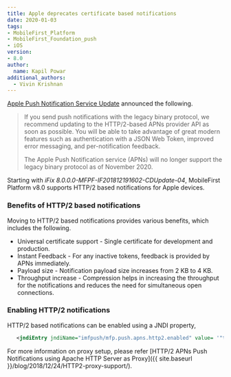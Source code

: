 ```yaml
---
title: Apple deprecates certificate based notifications
date: 2020-01-03
tags:
- MobileFirst_Platform
- MobileFirst_Foundation_push
- iOS
version:
- 8.0
author:
  name: Kapil Powar
additional_authors:
  - Vivin Krishnan
---
```


[Apple Push Notification Service Update](https://developer.apple.com/news/?id=11042019a) announced the following.

>If you send push notifications with the legacy binary protocol, we recommend updating to the HTTP/2-based APNs provider API as soon as possible. You will be able to take advantage of great modern features such as authentication with a JSON Web Token, improved error messaging, and per-notification feedback.
>
>The Apple Push Notification service (APNs) will no longer support the legacy binary protocol as of November 2020.

Starting with *iFix 8.0.0.0-MFPF-IF201812191602-CDUpdate-04*, MobileFirst Platform v8.0 supports HTTP/2 based notifications for Apple devices.

### Benefits of HTTP/2 based notifications

Moving to HTTP/2 based notifications provides various benefits, which includes the following.

* Universal certificate support - Single certificate for development and production.
* Instant Feedback - For any inactive tokens, feedback is provided by APNs immediately.
* Payload size - Notification payload size increases from 2 KB to 4 KB.
* Throughput increase - Compression helps in increasing the throughput for the notifications and reduces the need for simultaneous open connections.

### Enabling HTTP/2 notifications

HTTP/2 based notifications can be enabled using a JNDI property,

 ```xml
    <jndiEntry jndiName="imfpush/mfp.push.apns.http2.enabled" value= '"true"'/>
 ```   

For more information on proxy setup, please refer [HTTP/2 APNs Push Notifications using Apache HTTP Server as Proxy]({{ site.baseurl }}/blog/2018/12/24/HTTP2-proxy-support/).
